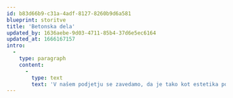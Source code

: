 ```yaml
---
id: b83d66b9-c31a-4adf-8127-8260b9d6a581
blueprint: storitve
title: 'Betonska dela'
updated_by: 1636aebe-9d03-4711-85b4-37d6e5ec6164
updated_at: 1666167157
intro:
  -
    type: paragraph
    content:
      -
        type: text
        text: 'V našem podjetju se zavedamo, da je tako kot estetika pomembna tudi varnost. Kakovostno izvedena betonska dela (betoniranje temeljev, plošč, opornih zidov ...) so osnova v postopku gradnje. Tu smo posebno skrbni in pozorni, saj le tako lahko varno nadaljujemo z ostalimi postopki gradnje.'
---
```

